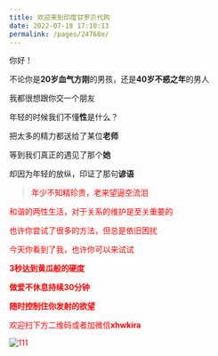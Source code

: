 ```yaml
---
title: 欢迎来到印度甘罗贝代购
date: 2022-07-18 17:10:13
permalink: /pages/24768e/
---
```



你好！

不论你是**20岁血气方刚**的男孩，还是**40岁不惑之年**的男人

我都很想跟你交一个朋友

年轻的时候我们不懂**性**是什么？

把太多的精力都送给了某位**老师**

等到我们真正的遇见了那个**她**

却因为年轻的放纵，印证了那句**谚语**

> <font color=red>年少不知精珍贵，老来望逼空流泪

和谐的两性生活，对于关系的维护是至关重要的

也许你尝试了很多的方法，但总是依旧困扰

今天你看到了我，也许你可以来试试

**3秒达到黄瓜般的硬度**

**做爱不休息持续30分钟**

**随时控制住你发射的欲望**

欢迎扫下方二维码或者加微信**xhwkira**

![111](https://cdnjson.com/images/2023/07/03/0b2df2f38f9c5e063af1480e59d7eab9.png)